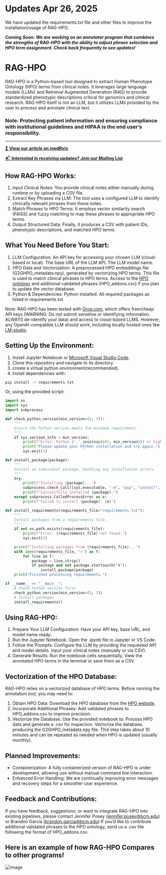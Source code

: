 # Updates Apr 26, 2025 

We have updated the requirements.txt file and other files to improve the installation/usage of RAG-HPO. 

**_Coming Soon: We are working on an annotator program that combines the strengths of RAG-HPO with the ability to adjust phrase selection and HPO term assignment. Check back frequently to see updates!_** 

# RAG-HPO 

RAG-HPO is a Python-based tool designed to extract Human Phenotype Ontology (HPO) terms from clinical notes. It leverages large language models (LLMs) and Retrieval Augmented Generation (RAG) to provide standardized phenotypic descriptions critical for genomics and clinical research. RAG-HPO itself is not an LLM, but it utilizes LLMs provided by the user to process and annotate clinical text. 

### **Note: Protecting patient information and ensuring compliance with institutional guidelines and HIPAA is the end user’s responsibility.**

---

[📄 **View our article on medRxiv**](https://www.medrxiv.org/content/10.1101/2024.12.01.24318253v1)

[📬 **Interested in receiving updates? Join our Mailing List**](https://forms.gle/tBNHbvMZvLroYxrr9)

## How RAG-HPO Works: 

1.	Input Clinical Notes: You provide clinical notes either manually during runtime or by uploading a CSV file.
2.	Extract Key Phrases via LLM: The tool uses a configured LLM to identify clinically relevant phrases from these notes.
3.	Match Phrases to HPO Terms: It employs vector similarity search (FAISS) and fuzzy matching to map these phrases to appropriate HPO terms.
4.	Output Structured Data: Finally, it produces a CSV with patient IDs, phenotypic descriptions, and matched HPO terms.

## What You Need Before You Start:

1.	LLM Configuration:
	An API key for accessing your chosen LLM (cloud-based or local).
	The base URL of the LLM API.
	The LLM model name.
2.	HPO Data and Vectorization:
	A preprocessed HPO embeddings file (G2GHPO_metadata.npy), generated by vectorizing HPO terms. This file is used to match clinical phrases to HPO terms.
	Access to the [HPO ontology](https://hpo.jax.org/data/ontology) and additional validated phrases (HPO_addons.csv) if you plan to update the vector database.
3.	Python & Dependencies:
	Python installed.
	All required packages as listed in requirements.txt.

Note: RAG-HPO has been tested with [Groq.com](https://console.groq.com), which offers free/cheap API keys (WARNING: Do not submit sensitive or identifying information. ALWAYS de-identify your data) and access to cloud-based LLMS. However, any OpenAI-compatible LLM should work, including locally hosted ones like [LM-studio](https://lmstudio.ai/).

## Setting Up the Environment:

1. Install Jupyter Notebook or [Microsoft Visual Studio Code](https://code.visualstudio.com/download).
2. Clone this repository and navigate to its directory.
3. create a virtual python environment(recommended). 
4. Install dependencies with:

```bash
pip install -r requirements.txt
```

Or, using the provided script:

```python
import os
import sys
import subprocess

def check_python_version(min_version=(3, 7)):
    """
    Ensure the Python version meets the minimum requirement.
    """
    if sys.version_info < min_version:
        print(f"Error: Python {'.'.join(map(str, min_version))} or higher is required.")
        print("Please update your Python installation and try again.")
        sys.exit(1)

def install_package(package):
    """
    Install an individual package, handling any installation errors.
    """
    try:
        print(f"Installing {package}...")
        subprocess.check_call([sys.executable, "-m", "pip", "install", package])
        print(f"Successfully installed {package}.")
    except subprocess.CalledProcessError as e:
        print(f"Failed to install {package}: {e}")

def install_requirements(requirements_file="requirements.txt"):
    """
    Install packages from a requirements file.
    """
    if not os.path.exists(requirements_file):
        print(f"Error: {requirements_file} not found.")
        sys.exit(1)

    print(f"Installing packages from {requirements_file}...")
    with open(requirements_file, "r") as f:
        for line in f:
            package = line.strip()
            if package and not package.startswith("#"):
                install_package(package)
    print("Finished processing requirements.")

if __name__ == "__main__":
    # Check Python version first
    check_python_version(min_version=(3, 7))
    # Install packages
    install_requirements()
```

## Using RAG-HP0: 

1) Prepare Your LLM Configuration: Have your API key, base URL, and model name ready.
2) Run the Jupyter Notebook: Open the .ipynb file in Jupyter or VS Code.
3) Follow the Prompts:
	Configure the LLM by providing the requested API and model details.
	Input your clinical notes (manually or via CSV).
4) Generate Results:
	Run the notebook cells sequentially.
	View the annotated HPO terms in the terminal or save them as a CSV.

## Vectorization of the HPO Database:

RAG-HPO relies on a vectorized database of HPO terms. Before running the annotation tool, you may need to:

1) Obtain HPO Data: Download the HPO database from the [HPO website](https://hpo.jax.org/data/ontology).
2) Incorporate Additional Phrases: Add validated phrases to HPO_addons.csv to improve precision.
3) Vectorize the Database: Use the provided notebook to:
	Process HPO data and generate a .csv for inspection.
	Vectorize the database, producing the G2GHPO_metadata.npy file. This step takes about 10 minutes and can be repeated as needed when HPO is updated (usually monthly).

## Planned Improvements:

- Containerization: A fully containerized version of RAG-HPO is under development, allowing use without manual command line interaction.
- Enhanced Error Handling: We are continually improving error messages and recovery steps for a smoother user experience.

## Feedback and Contributions:

If you have feedback, suggestions, or want to integrate RAG-HPO into existing pipelines, please contact Jennifer Posey (jennifer.posey@bcm.edu) or Brandon Garcia (brandon.garcia@bcm.edu) 
If you’d like to contribute additional validated phrases to the HPO ontology, send us a .csv file following the format of HPO_addons.csv.

## Here is an example of how RAG-HPO Compares to other programs! 
![image](https://github.com/user-attachments/assets/5863d790-f887-428b-b63f-c001314143af)
